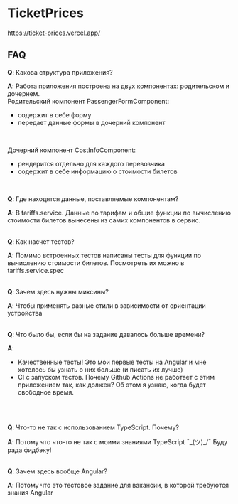 # TicketPrices
https://ticket-prices.vercel.app/

## FAQ
**Q**: Какова структура приложения?

**A**: Работа приложения построена на двух компонентах: родительском и дочернем.
<br/>
Родительский компонент PassengerFormComponent:
- содержит в себе форму
- передает данные формы в дочерний компонент
<br/>

Дочерний компонент CostInfoComponent:
- рендерится отдельно для каждого перевозчика
- содержит в себе информацию о стоимости билетов
<br/>

**Q**: Где находятся данные, поставляемые компонентам?

**A**: В tariffs.service. Данные по тарифам и общие функции по вычислению стоимости билетов вынесены из самих компонентов в сервис.
<br/>
<br/>

**Q**: Как насчет тестов?

**A**: Помимо встроенных тестов написаны тесты для функции по вычислению стоимости билетов. Посмотреть их можно в tariffs.service.spec
<br/>
<br/>

**Q**: Зачем здесь нужны миксины?

**A**: Чтобы применять разные стили в зависимости от ориентации устройства
<br/>
<br/>

**Q**: Что было бы, если бы на задание давалось больше времени?

**A**: 
- Качественные тесты! Это мои первые тесты на Angular и мне хотелось бы узнать о них больше (и писать их лучше)
- CI с запуском тестов. Почему Github Actions не работает с этим приложением так, как должен? Об этом я узнаю, когда будет свободное время.
<br/>
<br/>

**Q**: Что-то не так с использованием TypeScript. Почему?

**A**: Потому что что-то не так с моими знаниями TypeScript ¯\_(ツ)_/¯ Буду рада фидбэку!
<br/>
<br/>

**Q**: Зачем здесь вообще Angular? 

**A**: Потому что это тестовое задание для вакансии, в которой требуются знания Angular






